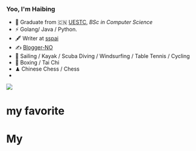 ### Yoo,  I'm Haibing

- 🍻 Graduate from 🇨🇳 [UESTC](https://en.uestc.edu.cn/), _BSc in Computer Science_
- ⚡ Golang/ Java / Python.
- 🖋 Writer at [sspai](https://sspai.com/u/aw0luepf/posts)
- ✍️ [Blogger-NO](https://tech)
- 🏃 Sailing / Kayak / Scuba Diving / Windsurfing / Table Tennis / Cycling
- 🥋 Boxing / Tai Chi
- ♟ Chinese Chess / Chess 
- 

![](https://github-readme-stats.vercel.app/api?username=haibing2008&theme=dark)
# my favorite


# My 
